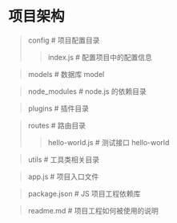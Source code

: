 # 项目架构

> config                 # 项目配置目录
>>  index.js                 # 配置项目中的配置信息

> models                       # 数据库 model

>  node_modules                 # node.js 的依赖目录

> plugins                      # 插件目录

> routes                       # 路由目录
>> hello-world.js           # 测试接口 hello-world

> utils                        # 工具类相关目录

> app.js                       # 项目入口文件

> package.json                 # JS 项目工程依赖库

> readme.md                    # 项目工程如何被使用的说明